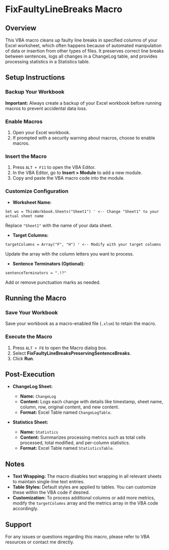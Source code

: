 
# FixFaultyLineBreaks Macro

## Overview
This VBA macro cleans up faulty line breaks in specified columns of your Excel worksheet, which often happens because of automated manipulation of data or insertion from other types of files. It preserves correct line breaks between sentences, logs all changes in a ChangeLog table, and provides processing statistics in a Statistics table.

## Setup Instructions

### Backup Your Workbook
**Important:** Always create a backup of your Excel workbook before running macros to prevent accidental data loss.

### Enable Macros
1. Open your Excel workbook.
2. If prompted with a security warning about macros, choose to enable macros.

### Insert the Macro
1. Press `ALT + F11` to open the VBA Editor.
2. In the VBA Editor, go to **Insert > Module** to add a new module.
3. Copy and paste the VBA macro code into the module.

### Customize Configuration

- **Worksheet Name:**
```vba
Set ws = ThisWorkbook.Sheets("Sheet1") ' <-- Change "Sheet1" to your actual sheet name
```
Replace `"Sheet1"` with the name of your data sheet.

- **Target Columns:**
```vba
targetColumns = Array("F", "H") ' <-- Modify with your target columns
```
Update the array with the column letters you want to process.

- **Sentence Terminators (Optional):**
```vba
sentenceTerminators = ".!?"
```
Add or remove punctuation marks as needed.

## Running the Macro

### Save Your Workbook
Save your workbook as a macro-enabled file (`.xlsm`) to retain the macro.

### Execute the Macro
1. Press `ALT + F8` to open the Macro dialog box.
2. Select **FixFaultyLineBreaksPreservingSentenceBreaks**.
3. Click **Run**.

## Post-Execution

- **ChangeLog Sheet:**
  - **Name:** `ChangeLog`
  - **Content:** Logs each change with details like timestamp, sheet name, column, row, original content, and new content.
  - **Format:** Excel Table named `ChangeLogTable`.

- **Statistics Sheet:**
  - **Name:** `Statistics`
  - **Content:** Summarizes processing metrics such as total cells processed, total modified, and per-column statistics.
  - **Format:** Excel Table named `StatisticsTable`.

## Notes

- **Text Wrapping:** The macro disables text wrapping in all relevant sheets to maintain single-line text entries.
- **Table Styles:** Default styles are applied to tables. You can customize these within the VBA code if desired.
- **Customization:** To process additional columns or add more metrics, modify the `targetColumns` array and the metrics array in the VBA code accordingly.

## Support
For any issues or questions regarding this macro, please refer to VBA resources or contact me directly.
